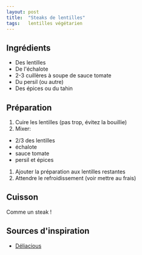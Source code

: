 ```yaml
---
layout: post
title:  "Steaks de lentilles"
tags:   lentilles végétarien
---
```


## Ingrédients

* Des lentilles
* De l'échalote
* 2-3 cuillères à soupe de sauce tomate
* Du persil (ou autre)
* Des épices ou du tahin

## Préparation

1. Cuire les lentilles (pas trop, évitez la bouillie)
1. Mixer:
  * 2/3 des lentilles
  * échalote
  * sauce tomate
  * persil et épices
1. Ajouter la préparation aux lentilles restantes
1. Attendre le refroidissement (voir mettre au frais)

## Cuisson

Comme un steak !

## Sources d'inspiration

* [Déliacious](https://deliacious.com/2021/05/steaks-de-lentilles.html)
